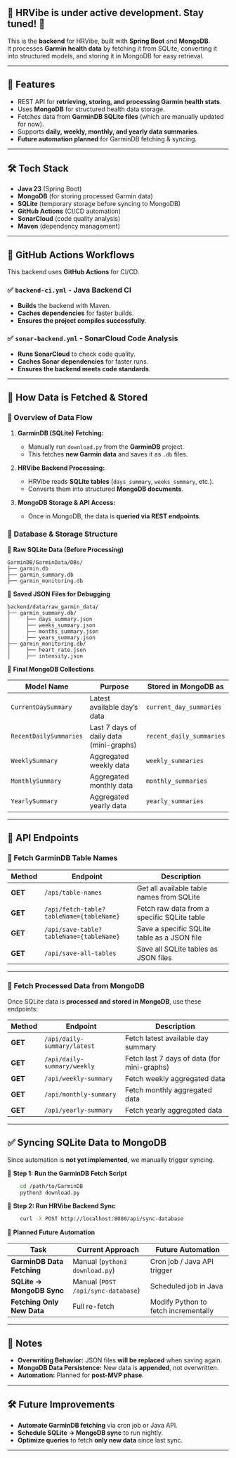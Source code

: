 ## 🚀 **HRVibe is under active development. Stay tuned!** 🎯

This is the **backend** for HRVibe, built with **Spring Boot** and **MongoDB**.  
It processes **Garmin health data** by fetching it from SQLite, converting it into structured models, and storing it in MongoDB for easy retrieval.

---

## 📌 Features
- REST API for **retrieving, storing, and processing Garmin health stats**.
- Uses **MongoDB** for structured health data storage.
- Fetches data from **GarminDB SQLite files** (which are manually updated for now).
- Supports **daily, weekly, monthly, and yearly data summaries**.
- **Future automation planned** for GarminDB fetching & syncing.

---

## 🛠 **Tech Stack**
- **Java 23** (Spring Boot)
- **MongoDB** (for storing processed Garmin data)
- **SQLite** (temporary storage before syncing to MongoDB)
- **GitHub Actions** (CI/CD automation)
- **SonarCloud** (code quality analysis)
- **Maven** (dependency management)

---

## 🚀 **GitHub Actions Workflows**
This backend uses **GitHub Actions** for CI/CD.

### ✅ `backend-ci.yml` - Java Backend CI
- **Builds** the backend with Maven.
- **Caches dependencies** for faster builds.
- **Ensures the project compiles successfully**.

### ✅ `sonar-backend.yml` - SonarCloud Code Analysis
- **Runs SonarCloud** to check code quality.
- **Caches Sonar dependencies** for faster runs.
- **Ensures the backend meets code standards**.

---

## **📌 How Data is Fetched & Stored**
### **🔹 Overview of Data Flow**
1. **GarminDB (SQLite) Fetching:**  
   - Manually run `download.py` from the **GarminDB** project.
   - This fetches **new Garmin data** and saves it as `.db` files.
   
2. **HRVibe Backend Processing:**  
   - HRVibe reads **SQLite tables** (`days_summary`, `weeks_summary`, etc.).
   - Converts them into structured **MongoDB documents**.

3. **MongoDB Storage & API Access:**  
   - Once in MongoDB, the data is **queried via REST endpoints**.

### **🔹 Database & Storage Structure**
📂 **Raw SQLite Data (Before Processing)**
```
GarminDB/GarminData/DBs/
├── garmin.db
├── garmin_summary.db
├── garmin_monitoring.db
```

📂 **Saved JSON Files for Debugging**
```
backend/data/raw_garmin_data/
├── garmin_summary.db/
│     ├── days_summary.json
│     ├── weeks_summary.json
│     ├── months_summary.json
│     ├── years_summary.json
├── garmin_monitoring.db/
│     ├── heart_rate.json
│     ├── intensity.json
```

📂 **Final MongoDB Collections**

| **Model Name** | **Purpose** | **Stored in MongoDB as** |
|---------------|------------|--------------------------|
| `CurrentDaySummary` | Latest available day’s data | `current_day_summaries` |
| `RecentDailySummaries` | Last 7 days of daily data (mini-graphs) | `recent_daily_summaries` |
| `WeeklySummary` | Aggregated weekly data | `weekly_summaries` |
| `MonthlySummary` | Aggregated monthly data | `monthly_summaries` |
| `YearlySummary` | Aggregated yearly data | `yearly_summaries` |

---

## **📌 API Endpoints**
### **🔹 Fetch GarminDB Table Names**
| Method | Endpoint | Description |
|--------|---------|-------------|
| **GET** | `/api/table-names` | Get all available table names from SQLite |
| **GET** | `/api/fetch-table?tableName={tableName}` | Fetch raw data from a specific SQLite table |
| **GET** | `/api/save-table?tableName={tableName}` | Save a specific SQLite table as a JSON file |
| **GET** | `/api/save-all-tables` | Save all SQLite tables as JSON files |

---

### **🔹 Fetch Processed Data from MongoDB**
Once SQLite data is **processed and stored in MongoDB**, use these endpoints:

| Method | Endpoint | Description |
|--------|---------|-------------|
| **GET** | `/api/daily-summary/latest` | Fetch latest available day summary |
| **GET** | `/api/daily-summary/weekly` | Fetch last 7 days of data (for mini-graphs) |
| **GET** | `/api/weekly-summary` | Fetch weekly aggregated data |
| **GET** | `/api/monthly-summary` | Fetch monthly aggregated data |
| **GET** | `/api/yearly-summary` | Fetch yearly aggregated data |

---

## **✅ Syncing SQLite Data to MongoDB**
Since automation is **not yet implemented**, we manually trigger syncing.

📌 **Step 1: Run the GarminDB Fetch Script**
```sh
    cd /path/to/GarminDB
    python3 download.py
```

📌 **Step 2: Run HRVibe Backend Sync**
```sh
    curl -X POST http://localhost:8080/api/sync-database
```

🔹 **Planned Future Automation**

| Task | Current Approach | Future Automation |
|------|-----------------|-------------------|
| **GarminDB Data Fetching** | Manual (`python3 download.py`) | Cron job / Java API trigger |
| **SQLite → MongoDB Sync** | Manual (`POST /api/sync-database`) | Scheduled job in Java |
| **Fetching Only New Data** | Full re-fetch | Modify Python to fetch incrementally |

---

## **📌 Notes**
- **Overwriting Behavior:** JSON files **will be replaced** when saving again.
- **MongoDB Data Persistence:** New data is **appended**, not overwritten.
- **Automation:** Planned for **post-MVP phase**.

---

## 🛠 **Future Improvements**
- **Automate GarminDB fetching** via cron job or Java API.
- **Schedule SQLite → MongoDB sync** to run nightly.
- **Optimize queries** to fetch **only new data** since last sync.

---




